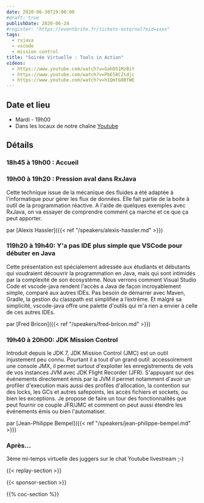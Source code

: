 ```yaml
---
date: 2020-06-30T19:00:00
#draft: true
publishDate: 2020-06-24
#register: "https://eventbrite.fr/tickets-external?eid=xxxx"
tags:
  - rxjava
  - vscode
  - mission control
title: "Soirée Virtuelle : Tools in Action"
videos:
  - https://www.youtube.com/watch?v=GahD51MzBiY
  - https://www.youtube.com/watch?v=PbE58CZsdjc
  - https://www.youtube.com/watch?v=hIQmtG8BfWE
---
```


## Date et lieu

- Mardi - 19h00
- Dans les locaux de notre chaîne [Youtube](https://www.youtube.com/@ParisJUG)

## Détails

### 18h45 à 19h00 : Accueil

### 19h00 à 19h20 : Pression aval dans RxJava

Cette technique issue de la mécanique des fluides a été adaptée à l'informatique pour gérer les flux de données. Elle fait partie de la boite à outil de la programmation réactive.
A l'aide de quelques exemples avec RxJava, on va essayer de comprendre comment ça marche et ce que ça peut apporter.

par [Alexis Hassler]({{< ref "/speakers/alexis-hassler.md" >}})

### 119h20 à 19h40: Y'a pas IDE plus simple que VSCode pour débuter en Java

Cette présentation est spécialement adressée aux étudiants et débutants qui voudraient découvrir la programmation en Java, mais qui sont intimidés par la complexité de son écosystème.
Nous verrons comment Visual Studio Code et vscode-java rendent l'accès a Java de façon incroyablement simple, comparé aux autres IDEs. Pas besoin de démarrer avec Maven, Gradle, la gestion du classpath est simplifiée a l’extrême. Et malgré sa simplicité, vscode-java offre une palette d'outils qui m'a rien a envier à celle de ces autres IDEs.

par [Fred Bricon]({{< ref "/speakers/fred-bricon.md" >}})

### 19h40 à 20h00: JDK Mission Control

Introduit depuis le JDK 7, JDK Mission Control (JMC) est un outil injustement peu connu. Pourtant il a tout d'un grand outil: accessoirement une console JMX, il permet surtout d'exploiter les enregistrements de vols de vos instances JVM avec JDK Flight Recorder (JFR). S'appuyant sur des événements directement émis par la JVM il permet notamment d'avoir un profiler d'execution mais aussi des profiles d'allocation, la contention sur des locks, les GCs et autres safepoints, les accès fichiers et sockets, ou bien les exceptions.
Je propose de faire un tour des fonctionnalités que peut fournir ce couple JFR/JMC et comment on peut aussi étendre les événements émis ou bien l'automatiser.

par [Jean-Philippe Bempel]({{< ref "/speakers/jean-philippe-bempel.md" >}})

### Après…

3ème mi-temps virtuelle des juggers sur le chat Youtube livestream ;-)

{{< replay-section >}}

{{< sponsor-section >}}

{{% coc-section %}}
